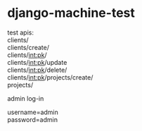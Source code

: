 # django-machine-test
test apis:<br>
clients/ <br>
clients/create/ <br>
clients/<int:pk>/ <br>
clients/<int:pk>/update <br>
clients/<int:pk>/delete/<br>
clients/<int:pk>/projects/create/<br>
projects/<br>


admin log-in

username=admin <br>
password=admin <br>
